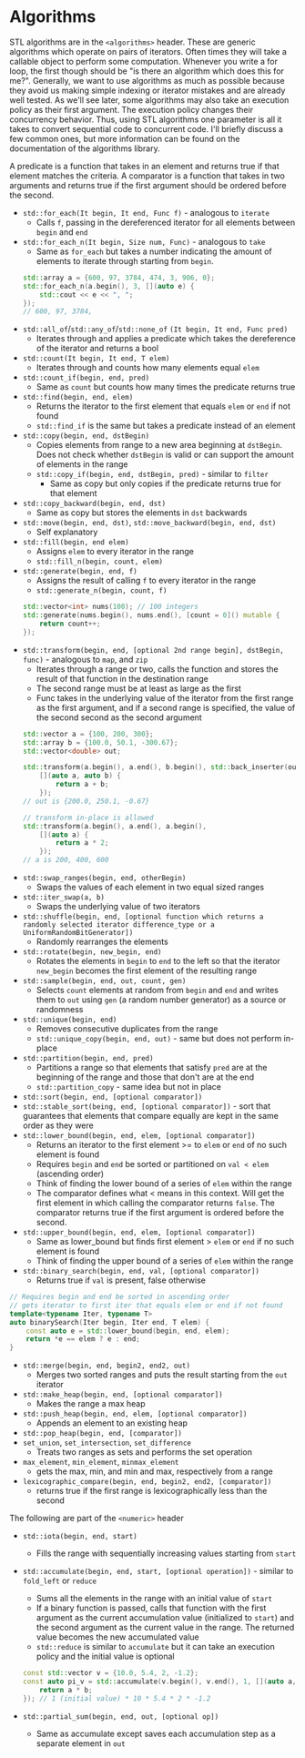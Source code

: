 # Algorithms

STL algorithms are in the `<algorithms>` header. These are generic algorithms which operate on pairs of iterators. Often times they will take a callable object to perform some computation. Whenever you write a for loop, the first though should be "is there an algorithm which does this for me?". Generally, we want to use algorithms as much as possible because they avoid us making simple indexing or iterator mistakes and are already well tested. As we'll see later, some algorithms may also take an execution policy as their first argument. The execution policy changes their concurrency behavior. Thus, using STL algorithms one parameter is all it takes to convert sequential code to concurrent code. I'll briefly discuss a few common ones, but more information can be found on the documentation of the algorithms library.

A predicate is a function that takes in an element and returns true if that element matches the criteria. A comparator is a function that takes in two arguments and returns true if the first argument should be ordered before the second.

* `std::for_each(It begin, It end, Func f)` - analogous to `iterate`
    * Calls `f`, passing in the dereferenced iterator for all elements between `begin` and `end`
* `std::for_each_n(It begin, Size num, Func)` - analogous to `take`
    * Same as `for_each` but takes a number indicating the amount of elements to iterate through starting from `begin`.
    ```C++
    std::array a = {600, 97, 3784, 474, 3, 906, 0};
    std::for_each_n(a.begin(), 3, [](auto e) {
        std::cout << e << ", ";
    });
    // 600, 97, 3784, 
    ```
* `std::all_of`/`std::any_of`/`std::none_of` `(It begin, It end, Func pred)`
    * Iterates through and applies a predicate which takes the dereference of the iterator and returns a bool
* `std::count(It begin, It end, T elem)`
    * Iterates through and counts how many elements equal `elem`
* `std::count_if(begin, end, pred)`
    * Same as `count` but counts how many times the predicate returns true
* `std::find(begin, end, elem)`
    * Returns the iterator to the first element that equals `elem` or `end` if not found
    * `std::find_if` is the same but takes a predicate instead of an element
* `std::copy(begin, end, dstBegin)`
    * Copies elements from range to a new area beginning at `dstBegin`. Does not check whether `dstBegin` is valid or can support the amount of elements in the range
    * `std::copy_if(begin, end, dstBegin, pred)` - similar to `filter`
        * Same as copy but only copies if the predicate returns true for that element
* `std::copy_backward(begin, end, dst)`
    * Same as copy but stores the elements in `dst` backwards
* `std::move(begin, end, dst)`, `std::move_backward(begin, end, dst)`
    * Self explanatory
* `std::fill(begin, end elem)`
    * Assigns `elem` to every iterator in the range
    * `std::fill_n(begin, count, elem)`
* `std::generate(begin, end, f)`
    * Assigns the result of calling `f` to every iterator in the range
    * `std::generate_n(begin, count, f)`
    ```C++
    std::vector<int> nums(100); // 100 integers
    std::generate(nums.begin(), nums.end(), [count = 0]() mutable {
        return count++;
    });
    ```
*  `std::transform(begin, end, [optional 2nd range begin], dstBegin, func)` - analogous to `map`, and `zip`
    * Iterates through a range or two, calls the function and stores the result of that function in the destination range
    * The second range must be at least as large as the first
    * Func takes in the underlying value of the iterator from the first range as the first argument, and if a second range is specified, the value of the second second as the second argument
    ```C++
    std::vector a = {100, 200, 300};
    std::array b = {100.0, 50.1, -300.67};
    std::vector<double> out;

    std::transform(a.begin(), a.end(), b.begin(), std::back_inserter(out),
        [](auto a, auto b) {
            return a + b;
        });
    // out is {200.0, 250.1, -0.67}

    // transform in-place is allowed
    std::transform(a.begin(), a.end(), a.begin(),
        [](auto a) {
            return a * 2;
        });
    // a is 200, 400, 600
    ```
* `std::swap_ranges(begin, end, otherBegin)`
    * Swaps the values of each element in two equal sized ranges
* `std::iter_swap(a, b)`
    * Swaps the underlying value of two iterators
* `std::shuffle(begin, end, [optional function which returns a randomly selected iterator difference_type or a UniformRandomBitGenerator])`
    * Randomly rearranges the elements
* `std::rotate(begin, new_begin, end)`
    * Rotates the elements in `begin` to `end` to the left so that the iterator `new_begin` becomes the first element of the resulting range
* `std::sample(begin, end, out, count, gen)`
    * Selects `count` elements at random from `begin` and `end` and writes them to `out` using `gen` (a random number generator) as a source or randomness
* `std::unique(begin, end)`
    * Removes consecutive duplicates from the range
    * `std::unique_copy(begin, end, out)` - same but does not perform in-place
* `std::partition(begin, end, pred)`
    * Partitions a range so that elements that satisfy `pred` are at the beginning of the range and those that don't are at the end
    * `std::partition_copy` - same idea but not in place
* `std::sort(begin, end, [optional comparator])`
* `std::stable_sort(being, end, [optional comparator])` - sort that guarantees that elements that compare equally are kept in the same order as they were
* `std::lower_bound(begin, end, elem, [optional comparator])`
    * Returns an iterator to the first element >= to `elem` or `end` of no such element is found
    * Requires `begin` and `end` be sorted or partitioned on `val < elem` (ascending order)
    * Think of finding the lower bound of a series of `elem` within the range
    * The comparator defines what < means in this context. Will get the first element in which calling the comparator returns `false`. The comparator returns true if the first argument is ordered before the second.
* `std::upper_bound(begin, end, elem, [optional comparator])`
    * Same as lower_bound but finds first element > `elem` or `end` if no such element is found
    * Think of finding the upper bound of a series of `elem` within the range
* `std::binary_search(begin, end, val, [optional comparator])`
    * Returns true if `val` is present, false otherwise
```C++
// Requires begin and end be sorted in ascending order
// gets iterator to first iter that equals elem or end if not found
template<typename Iter, typename T>
auto binarySearch(Iter begin, Iter end, T elem) {
    const auto e = std::lower_bound(begin, end, elem);
    return *e == elem ? e : end;
}
```
* `std::merge(begin, end, begin2, end2, out)`
    * Merges two sorted ranges and puts the result starting from the `out` iterator
* `std::make_heap(begin, end, [optional comparator])`
    * Makes the range a max heap
* `std::push_heap(begin, end, elem, [optional comparator])`
    * Appends an element to an existing heap
* `std::pop_heap(begin, end, [comparator])`
* `set_union`, `set_intersection`, `set_difference`
    * Treats two ranges as sets and performs the set operation
* `max_element`, `min_element`, `minmax_element`
    * gets the max, min, and min and max, respectively from a range
* `lexicographic_compare(begin, end, begin2, end2, [comparator])`
    * returns true if the first range is lexicographically less than the second

The following are part of the `<numeric>` header

* `std::iota(begin, end, start)`
    * Fills the range with sequentially increasing values starting from `start`
* `std::accumulate(begin, end, start, [optional operation])` - similar to `fold_left` or `reduce`
    * Sums all the elements in the range with an initial value of `start`
    * If a binary function is passed, calls that function with the first argument as the current accumulation value (initialized to `start`) and the second argument as the current value in the range. The returned value becomes the new accumulated value
    * `std::reduce` is similar to `accumulate` but it can take an execution policy and the initial value is optional

    ```C++
    const std::vector v = {10.0, 5.4, 2, -1.2};
    const auto pi_v = std::accumulate(v.begin(), v.end(), 1, [](auto a, auto b) {
        return a * b;
    }); // 1 (initial value) * 10 * 5.4 * 2 * -1.2
    ```
* `std::partial_sum(begin, end, out, [optional op])`
    * Same as accumulate except saves each accumulation step as a separate element in `out`
